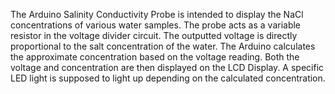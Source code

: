 The Arduino Salinity Conductivity Probe is intended to display the NaCl concentrations of various water samples. The probe acts as a variable resistor in the voltage divider circuit. The outputted voltage is directly proportional to the salt concentration of the water. The Arduino calculates the approximate concentration based on the voltage reading. Both the voltage and concentration are then displayed on the LCD Display. A specific LED light is supposed to light up depending on the calculated concentration. 
